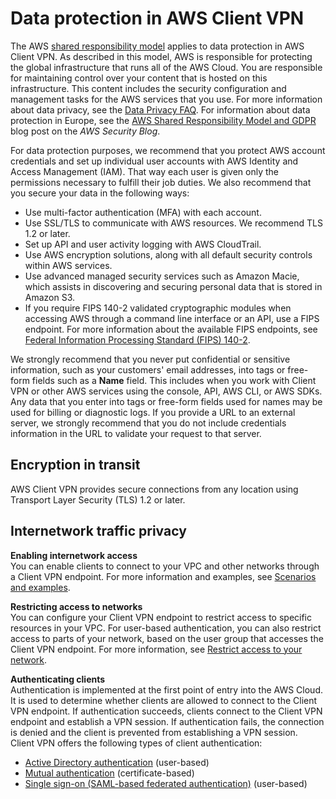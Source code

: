 # Data protection in AWS Client VPN<a name="data-protection"></a>

The AWS [shared responsibility model](http://aws.amazon.com/compliance/shared-responsibility-model/) applies to data protection in AWS Client VPN\. As described in this model, AWS is responsible for protecting the global infrastructure that runs all of the AWS Cloud\. You are responsible for maintaining control over your content that is hosted on this infrastructure\. This content includes the security configuration and management tasks for the AWS services that you use\. For more information about data privacy, see the [Data Privacy FAQ](http://aws.amazon.com/compliance/data-privacy-faq)\. For information about data protection in Europe, see the [AWS Shared Responsibility Model and GDPR](http://aws.amazon.com/blogs/security/the-aws-shared-responsibility-model-and-gdpr/) blog post on the *AWS Security Blog*\.

For data protection purposes, we recommend that you protect AWS account credentials and set up individual user accounts with AWS Identity and Access Management \(IAM\)\. That way each user is given only the permissions necessary to fulfill their job duties\. We also recommend that you secure your data in the following ways:
+ Use multi\-factor authentication \(MFA\) with each account\.
+ Use SSL/TLS to communicate with AWS resources\. We recommend TLS 1\.2 or later\.
+ Set up API and user activity logging with AWS CloudTrail\.
+ Use AWS encryption solutions, along with all default security controls within AWS services\.
+ Use advanced managed security services such as Amazon Macie, which assists in discovering and securing personal data that is stored in Amazon S3\.
+ If you require FIPS 140\-2 validated cryptographic modules when accessing AWS through a command line interface or an API, use a FIPS endpoint\. For more information about the available FIPS endpoints, see [Federal Information Processing Standard \(FIPS\) 140\-2](http://aws.amazon.com/compliance/fips/)\.

We strongly recommend that you never put confidential or sensitive information, such as your customers' email addresses, into tags or free\-form fields such as a **Name** field\. This includes when you work with Client VPN or other AWS services using the console, API, AWS CLI, or AWS SDKs\. Any data that you enter into tags or free\-form fields used for names may be used for billing or diagnostic logs\. If you provide a URL to an external server, we strongly recommend that you do not include credentials information in the URL to validate your request to that server\.

## Encryption in transit<a name="encryption-in-transit"></a>

AWS Client VPN provides secure connections from any location using Transport Layer Security \(TLS\) 1\.2 or later\.

## Internetwork traffic privacy<a name="internetwork-traffic-privacy"></a>

**Enabling internetwork access**  
You can enable clients to connect to your VPC and other networks through a Client VPN endpoint\. For more information and examples, see [Scenarios and examples](scenario.md)\.

**Restricting access to networks**  
You can configure your Client VPN endpoint to restrict access to specific resources in your VPC\. For user\-based authentication, you can also restrict access to parts of your network, based on the user group that accesses the Client VPN endpoint\. For more information, see [Restrict access to your network](scenario-restrict.md)\.

**Authenticating clients**  
Authentication is implemented at the first point of entry into the AWS Cloud\. It is used to determine whether clients are allowed to connect to the Client VPN endpoint\. If authentication succeeds, clients connect to the Client VPN endpoint and establish a VPN session\. If authentication fails, the connection is denied and the client is prevented from establishing a VPN session\.  
Client VPN offers the following types of client authentication:   
+ [Active Directory authentication](client-authentication.md#ad) \(user\-based\)
+ [Mutual authentication](client-authentication.md#mutual) \(certificate\-based\)
+ [Single sign\-on \(SAML\-based federated authentication\)](client-authentication.md#federated-authentication) \(user\-based\)